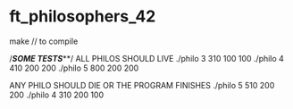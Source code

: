 # ft_philosophers_42
make // to compile

/*****SOME TESTS*******/
ALL PHILOS SHOULD LIVE
./philo 3 310 100 100
./philo 4 410 200 200
./philo 5 800 200 200


ANY PHILO SHOULD DIE OR THE PROGRAM FINISHES
./philo 5 510 200 200
./philo 4 310 200 100